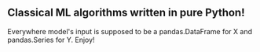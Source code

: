 Classical ML algorithms written in pure Python!
---
Everywhere model's input is supposed to be a pandas.DataFrame for X and pandas.Series for Y.
Enjoy!
